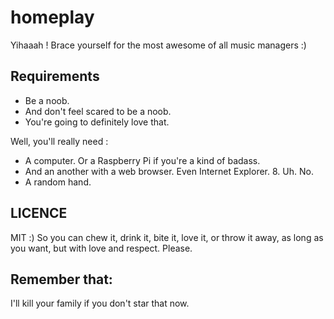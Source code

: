 # homeplay
Yihaaah ! Brace yourself for the most awesome of all music managers :)

## Requirements
- Be a noob.
- And don't feel scared to be a noob.
- You're going to definitely love that.

Well, you'll really need :
- A computer. Or a Raspberry Pi if you're a kind of badass.
- And an another with a web browser. Even Internet Explorer. 8. Uh. No.
- A random hand.

## LICENCE
MIT :) So you can chew it, drink it, bite it, love it, or throw it away, as long as you want, but with love and respect. Please.

## Remember that:
I'll kill your family if you don't star that now.

